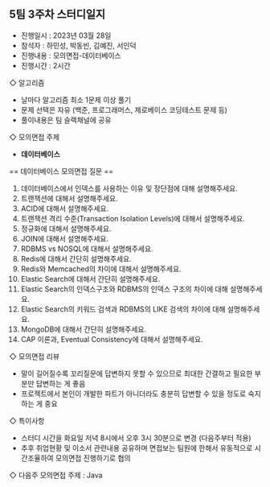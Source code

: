 
## 5팀 3주차 스터디일지

* 진행일시 : 2023년 03월 28일
* 참석자 : 하민성, 박동빈, 김예진, 서인덕
* 진행내용 : 모의면접-데이터베이스
* 진행시간 : 2시간

◇ 알고리즘
- 날마다 알고리즘 최소 1문제 이상 풀기
- 문제 선택은 자유 (백준, 프로그래머스, 제로베이스 코딩테스트 문제 등)
- 풀이내용은 팀 슬랙채널에 공유

◇ 모의면접 주제
* **데이터베이스** 

== 데이터베이스 모의면접 질문 ==

1. 데이터베이스에서 인덱스를 사용하는 이유 및 장단점에 대해 설명해주세요.
2. 트랜잭션에 대해서 설명해주세요.
3. ACID에 대해서 설명해주세요.
4. 트랜잭션 격리 수준(Transaction Isolation Levels)에 대해서 설명해주세요.
5. 정규화에 대해서 설명해주세요.
6. JOIN에 대해서 설명해주세요.
7. RDBMS vs NOSQL에 대해서 설명해주세요.
8. Redis에 대해서 간단히 설명해주세요.
9. Redis와 Memcached의 차이에 대해서 설명해주세요.
10. Elastic Search에 대해서 간단히 설명해주세요.
11. Elastic Search의 인덱스구조와 RDBMS의 인덱스 구조의 차이에 대해 설명해주세요.
12. Elastic Search의 키워드 검색과 RDBMS의 LIKE 검색의 차이에 대해 설명해주세요.
13. MongoDB에 대해서 간단히 설명해주세요.
14. CAP 이론과, Eventual Consistency에 대해서 설명해주세요.

◇ 모의면접 리뷰
* 말이 길어질수록 꼬리질문에 답변하지 못할 수 있으므로 최대한 간결하고 필요한 부분만 답변하는 게 좋음
* 프로젝트에서 본인이 개발한 파트가 아니더라도 충분히 답변할 수 있을 정도로 숙지하는 게 중요

◇ 특이사항
* 스터디 시간을 화요일 저녁 8시에서 오후 3시 30분으로 변경 (다음주부터 적용)
* 추후 취업현황 및 이소서 관련내용 공유하며 면접보는 팀원에 한해서 유동적으로 시간조율하여 모의면접 진행하기로 협의

◇ 다음주 모의면접 주제 : Java

